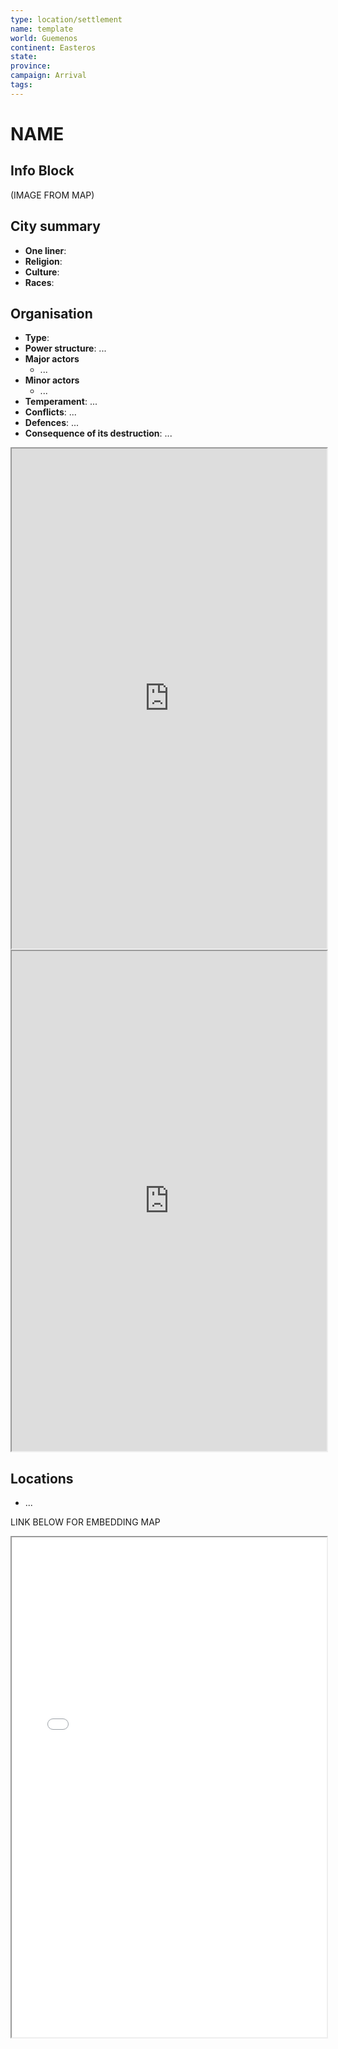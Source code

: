 ```yaml
---
type: location/settlement
name: template
world: Guemenos
continent: Easteros
state: 
province:
campaign: Arrival
tags: 
---
```


# NAME

## Info Block

(IMAGE FROM MAP)

## City summary

- **One liner**:
- **Religion**: 
- **Culture**: 
- **Races**: 

## Organisation

- **Type**: 
- **Power structure**: ...
- **Major actors**
	- ...
- **Minor actors**
	- ...
- **Temperament**: ...
- **Conflicts**: ...
- **Defences**: ...
- **Consequence of its destruction**: ...

<iframe src="https://perchance.org/hiq856wnoc" width="100%" height=800>
</iframe>

<iframe src="https://donjon.bin.sh/5e/random/#type=npc;npc-order=common" width="100%" height=800>
</iframe>

## Locations

- ...

LINK BELOW FOR EMBEDDING MAP
<iframe src="PASTE LINK TO CITY MAP HERE" width="100%" height=800>
</iframe>
